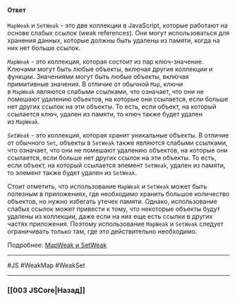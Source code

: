 #### Ответ

`MapWeak` и `SetWeak` - это две коллекции в JavaScript, которые работают на основе слабых ссылок (weak references). Они могут использоваться для хранения данных, которые должны быть удалены из памяти, когда на них нет больше ссылок.

*`MapWeak`* - это коллекция, которая состоит из пар ключ-значение. Ключами могут быть любые объекты, включая другие коллекции и функции. Значениями могут быть любые объекты, включая примитивные значения. В отличие от обычной `Map`, ключи в `MapWeak` являются слабыми ссылками, что означает, что они не помешают удалению объектов, на которые они ссылается, если больше нет других ссылок на эти объекты. То есть, если объект, на который ссылается ключ, удален из памяти, то ключ также будет удален из `MapWeak`.

*`SetWeak`* - это коллекция, которая хранит уникальные объекты. В отличие от обычного `Set`, объекты в `SetWeak` также являются слабыми ссылками, что означает, что они не помешают удалению объектов, на которые они ссылается, если больше нет других ссылок на эти объекты. То есть, если объект, на который ссылается элемент `SetWeak`, удален из памяти, то элемент также будет удален из `SetWeak`.

Стоит отметить, что использование `MapWeak` и `SetWeak` может быть полезным в приложениях, где необходимо хранить большое количество объектов, но нужно избегать утечек памяти. Однако, использование слабых ссылок может привести к тому, что некоторые объекты будут удалены из коллекции, даже если на них еще есть ссылки в других частях приложения. Поэтому использование `MapWeak` и `SetWeak` следует ограничивать только там, где это действительно необходимо.

Подробнее: [MapWeak и SetWeak](https://learn.javascript.ru/weakmap-weakset)

___
 #JS #WeakMap #WeakSet

___

### [[003 JSCore|Назад]]